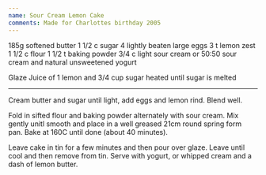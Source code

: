 ```yaml
---
name: Sour Cream Lemon Cake
comments: Made for Charlottes birthday 2005
---
```


185g softened butter
1 1/2 c sugar
4 lightly beaten large eggs
3 t lemon zest
1 1/2 c flour
1 1/2 t baking powder
3/4 c light sour cream or 50:50 sour cream and natural unsweetened yogurt

Glaze
Juice of 1 lemon and 3/4 cup sugar heated until sugar is melted

---

Cream butter and sugar until light, add eggs and lemon rind.  Blend well.

Fold in sifted flour and baking powder alternately with sour cream.  Mix gently unitl smooth and place in a well greased 21cm round spring form pan.  Bake at 160C until done (about 40 minutes).

Leave cake in tin for a few minutes and then pour over glaze.  Leave until cool and then remove from tin.  Serve with yogurt, or whipped cream and a dash of lemon butter.

